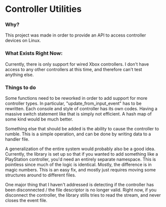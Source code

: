 # Controller Utilities

### Why?
This project was made in order to provide an API to access controller devices on Linux. 

### What Exists Right Now:
Currently, there is only support for wired Xbox controllers. I don't have access to any other controllers 
at this time, and therefore can't test anything else.

### Things to do
Some functions need to be reworked in order to add support for more controller types. 
In particular, "update_from_input_event" has to be rewritten. Each console and style of controller has its
own codes. Having a massive switch statement like that is simply not efficient. A hash map of some kind would be much better.
  
Something else that should be added is the ability to cause the controller to rumble.
This is a simple operation, and can be done by writing data to a handler file.  
  
A generalization of the entire system would probably also be a good idea. Currently, the library
is set up so that if you wanted to add something like a PlayStation controller, you'd need
an entirely separate namespace. This is pointless since much of the logic is identical. Mostly,
the difference is in magic numbers. This is an easy fix, and mostly just requires moving some structures
around to different files.

One major thing that I haven't addressed is detecting if the controller has been disconnected / the file descriptor is no longer valid. 
Right now, if you disconnect the controller, the library stills tries to read the stream, and never closes the event file.
